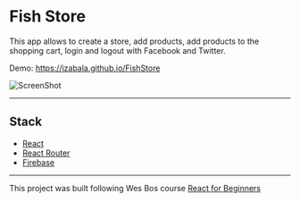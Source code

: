 # Fish Store

This app allows to create a store, add products, add products to the shopping cart, login and logout with Facebook and Twitter.

Demo: https://jzabala.github.io/FishStore

![ScreenShot](./demo/app.gif)

----

## Stack

- [React](https://facebook.github.io/react)
- [React Router](https://reacttraining.com/react-router/)
- [Firebase](https://firebase.google.com/)

----

This project was built following Wes Bos course
[React for Beginners](https://reactforbeginners.com/)

